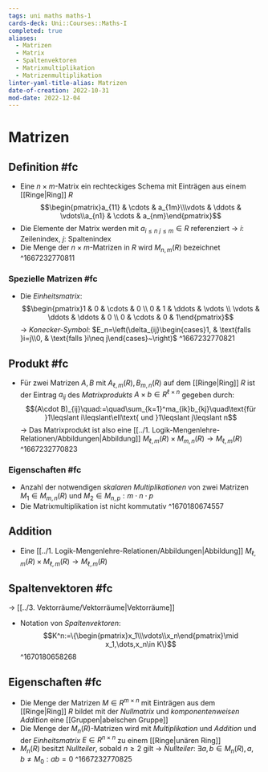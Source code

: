```yaml
---
tags: uni maths maths-1
cards-deck: Uni::Courses::Maths-I
completed: true
aliases:
  - Matrizen
  - Matrix
  - Spaltenvektoren
  - Matrixmultiplikation
  - Matrizenmultiplikation
linter-yaml-title-alias: Matrizen
date-of-creation: 2022-10-31
mod-date: 2022-12-04
---
```


# Matrizen

## Definition #fc
- Eine $n\times m$-Matrix ein rechteckiges Schema mit Einträgen aus einem [[Ringe|Ring]] $R$
$$\begin{pmatrix}a_{11} & \cdots & a_{1m}\\\vdots & \ddots & \vdots\\a_{n1} & \cdots & a_{nm}\end{pmatrix}$$
- Die Elemente der Matrix werden mit $a_{i\leq n~j\leq m}\in R$ referenziert
	→ $i:$ Zeilenindex, $j:$ Spaltenindex
- Die Menge der $n\times m$-Matrizen in $R$ wird $M_{n,m}(R)$ bezeichnet
^1667232770811

### Spezielle Matrizen #fc
- Die *Einheitsmatrix*: $$\begin{pmatrix}1 & 0 & \cdots & 0 \\ 0 & 1 & \ddots & \vdots \\ \vdots & \ddots & \ddots & 0 \\ 0 & \cdots & 0 & 1\end{pmatrix}$$
	→ *Konecker-Symbol*: $E_n=\left(\delta_{ij}\begin{cases}1, & \text{falls }i=j\\0, & \text{falls }i\neq j\end{cases}~\right)$
^1667232770821

## Produkt #fc
- Für zwei Matrizen $A,B$ mit $A_{\ell,m}(R),B_{m,n}(R)$ auf dem [[Ringe|Ring]] $R$ ist der Eintrag $a_{ij}$ des *Matrixprodukts* $A\times b\in R^{\ell\times n}$ gegeben durch: $$(A\cdot B)_{ij}\quad:=\quad\sum_{k=1}^ma_{ik}b_{kj}\quad\text{für }1\leqslant i\leqslant\ell\text{ und }1\leqslant j\leqslant n$$
	→ Das Matrixprodukt ist also eine [[../1. Logik-Mengenlehre-Relationen/Abbildungen|Abbildung]] $M_{\ell,m}(R)\times M_{m,n}(R)\rightarrow M_{\ell, m}(R)$
^1667232770823

### Eigenschaften #fc
- Anzahl der notwendigen *skalaren Multiplikationen* von zwei Matrizen $M_1\in M_{m,n}(R)$ und $M_2\in M_{n,p}:m\cdot n\cdot p$
- Die Matrixmultiplikation ist nicht kommutativ
^1670180674557

## Addition
- Eine [[../1. Logik-Mengenlehre-Relationen/Abbildungen|Abbildung]] $M_{\ell,m}(R)\times M_{\ell,m}(R)\rightarrow M_{\ell,m}(R)$

## Spaltenvektoren #fc
→ [[../3. Vektorräume/Vektorräume|Vektorräume]]
- Notation von *Spaltenvektoren*: $$K^n:=\{\begin{pmatrix}x_1\\\vdots\\x_n\end{pmatrix}\mid x_1,\dots,x_n\in K\}$$
^1670180658268

## Eigenschaften #fc
- Die Menge der Matrizen $M\in R^{m\times n}$ mit Einträgen aus dem [[Ringe|Ring]] $R$ bildet mit der *Nullmatrix* und *komponentenweisen Addition* eine [[Gruppen|abelschen Gruppe]]
- Die Menge der $M_n(R)$-Matrizen wird mit *Multiplikation* und *Addition* und der *Einheitsmatrix* $E\in R^{n\times n}$ zu einem [[Ringe|unären Ring]]
- $M_n(R)$ besitzt *Nullteiler*, sobald $n\geq2$ gilt
	→ *Nullteiler*: $\exists a,b\in M_n(R),a,b\neq M_0:ab=0$
^1667232770825
